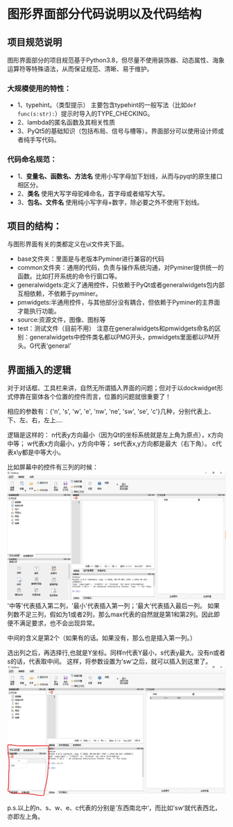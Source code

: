 # 图形界面部分代码说明以及代码结构
## 项目规范说明
图形界面部分的项目规范基于Python3.8，但尽量不使用装饰器、动态属性、海象运算符等特殊语法，从而保证规范、清晰、易于维护。
### 大规模使用的特性：
- 1、typehint。（类型提示）
主要包含typehint的一般写法（比如`def func(s:str):`）提示时导入的TYPE_CHECKING。
- 2、lambda的匿名函数及其相关性质
- 3、PyQt5的基础知识（包括布局、信号与槽等）。界面部分可以使用设计师或者纯手写代码。
### 代码命名规范：
- 1、**变量名、函数名、方法名** 使用小写字母加下划线，从而与pyqt的原生接口相区分。
- 2、**类名** 使用大写字母驼峰命名，首字母或者缩写大写。
- 3、**包名、文件名** 使用纯小写字母+数字，除必要之外不使用下划线。
## 项目的结构：
与图形界面有关的类都定义在ui文件夹下面。
- base文件夹：里面是与老版本Pyminer进行兼容的代码
- common文件夹：通用的代码，负责与操作系统沟通，对Pyminer提供统一的函数。比如打开系统的命令行窗口等。
- generalwidgets:定义了通用控件，只依赖于PyQt或者generalwidgets包内部互相依赖，不依赖于pyminer。
- pmwidgets:半通用控件，与其他部分没有耦合，但依赖于Pyminer的主界面才能执行功能。
- source:资源文件，图像、图标等
- test：测试文件（目前不用）
注意在generalwidgets和pmwidgets命名的区别：generalwidgets中控件类名都以PMG开头，pmwidgets里面都以PM开头。G代表‘general’

## 界面插入的逻辑
对于对话框、工具栏来讲，自然无所谓插入界面的问题；但对于以dockwidget形式停靠在窗体各个位置的控件而言，位置的问题就很重要了！

相应的参数有：{'n', 's', 'w', 'e', 'nw', 'ne', 'sw', 'se', 'c'}几种，分别代表上、下、左、右，左上....

逻辑是这样的：
n代表y方向最小（因为Qt的坐标系统就是左上角为原点），x方向中等；
w代表x方向最小，y方向中等；
se代表x,y方向都是最大（右下角）。
c代表x\y都是中等大小。

比如屏幕中的控件有三列的时候：
![aaa](./readme_figures/三列.png)
'中等'代表插入第二列，'最小'代表插入第一列；’最大‘代表插入最后一列。
如果列数不足三列，假如为1或者2列，那么max代表的自然就是第1和第2列。因此即便不满足要求，也不会出现异常。

中间的含义是第2个（如果有的话。如果没有，那么也是插入第一列。）

选出列之后，再选择行,也就是Y坐标。同样n代表Y最小，s代表y最大。没有n或者s的话，代表取中间。
这样，将参数设置为’sw‘之后，就可以插入到这里了。
![aaa](./readme_figures/sw插入到左下角.png)

p.s.以上的n、s、w、e、c代表的分别是’东西南北中‘，而比如’sw‘就代表西北，亦即左上角。
